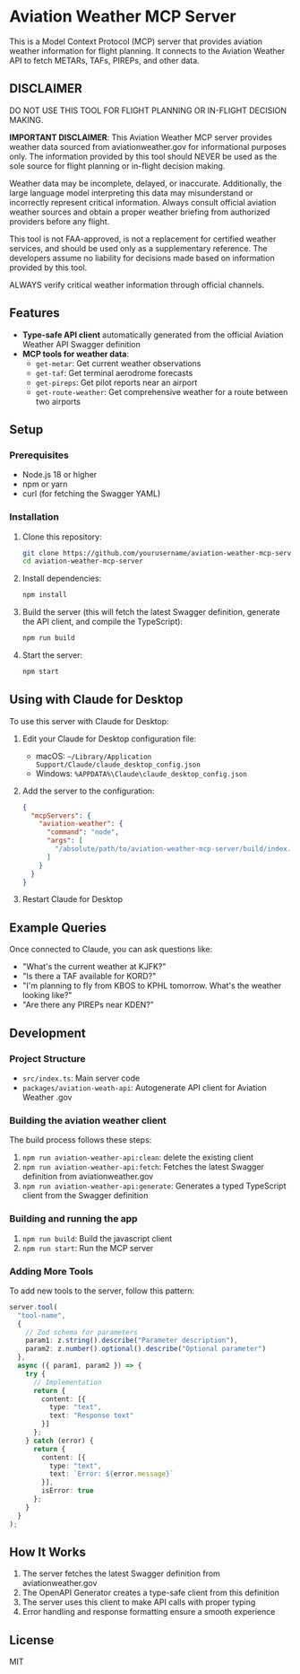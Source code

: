 # Aviation Weather MCP Server

This is a Model Context Protocol (MCP) server that provides aviation weather information for flight planning. It connects to the Aviation Weather API to fetch METARs, TAFs, PIREPs, and other data.

## DISCLAIMER

DO NOT USE THIS TOOL FOR FLIGHT PLANNING OR IN-FLIGHT DECISION MAKING.

**IMPORTANT DISCLAIMER**:
This Aviation Weather MCP server provides weather data sourced from aviationweather.gov for informational purposes only. The information provided by this tool should NEVER be used as the sole source for flight planning or in-flight decision making.

Weather data may be incomplete, delayed, or inaccurate. Additionally, the large language model interpreting this data may misunderstand or incorrectly represent critical information. Always consult official aviation weather sources and obtain a proper weather briefing from authorized providers before any flight.

This tool is not FAA-approved, is not a replacement for certified weather services, and should be used only as a supplementary reference. The developers assume no liability for decisions made based on information provided by this tool.

ALWAYS verify critical weather information through official channels.

## Features

- **Type-safe API client** automatically generated from the official Aviation Weather API Swagger definition
- **MCP tools for weather data**:
  - `get-metar`: Get current weather observations
  - `get-taf`: Get terminal aerodrome forecasts
  - `get-pireps`: Get pilot reports near an airport
  - `get-route-weather`: Get comprehensive weather for a route between two airports

## Setup

### Prerequisites

- Node.js 18 or higher
- npm or yarn
- curl (for fetching the Swagger YAML)

### Installation

1. Clone this repository:

   ```bash
   git clone https://github.com/yourusername/aviation-weather-mcp-server.git
   cd aviation-weather-mcp-server
   ```

2. Install dependencies:

   ```bash
   npm install
   ```

3. Build the server (this will fetch the latest Swagger definition, generate the API client, and compile the TypeScript):

   ```bash
   npm run build
   ```

4. Start the server:

   ```bash
   npm start
   ```

## Using with Claude for Desktop

To use this server with Claude for Desktop:

1. Edit your Claude for Desktop configuration file:
   - macOS: `~/Library/Application Support/Claude/claude_desktop_config.json`
   - Windows: `%APPDATA%\Claude\claude_desktop_config.json`

2. Add the server to the configuration:

   ```json
   {
     "mcpServers": {
       "aviation-weather": {
         "command": "node",
         "args": [
           "/absolute/path/to/aviation-weather-mcp-server/build/index.js"
         ]
       }
     }
   }
   ```

3. Restart Claude for Desktop

## Example Queries

Once connected to Claude, you can ask questions like:

- "What's the current weather at KJFK?"
- "Is there a TAF available for KORD?"
- "I'm planning to fly from KBOS to KPHL tomorrow. What's the weather looking like?"
- "Are there any PIREPs near KDEN?"

## Development

### Project Structure

- `src/index.ts`: Main server code
- `packages/aviation-weath-api`: Autogenerate API client for Aviation Weather .gov

### Building the aviation weather client

The build process follows these steps:

1. `npm run aviation-weather-api:clean`: delete the existing client
1. `npm run aviation-weather-api:fetch`: Fetches the latest Swagger definition from aviationweather.gov
2. `npm run aviation-weather-api:generate`: Generates a typed TypeScript client from the Swagger definition

### Building and running the app

1. `npm run build`: Build the javascript client
1. `npm run start`: Run the MCP server

### Adding More Tools

To add new tools to the server, follow this pattern:

```typescript
server.tool(
  "tool-name",
  {
    // Zod schema for parameters
    param1: z.string().describe("Parameter description"),
    param2: z.number().optional().describe("Optional parameter")
  },
  async ({ param1, param2 }) => {
    try {
      // Implementation
      return {
        content: [{
          type: "text",
          text: "Response text"
        }]
      };
    } catch (error) {
      return {
        content: [{
          type: "text",
          text: `Error: ${error.message}`
        }],
        isError: true
      };
    }
  }
);
```

## How It Works

1. The server fetches the latest Swagger definition from aviationweather.gov
2. The OpenAPI Generator creates a type-safe client from this definition
3. The server uses this client to make API calls with proper typing
4. Error handling and response formatting ensure a smooth experience

## License

MIT

